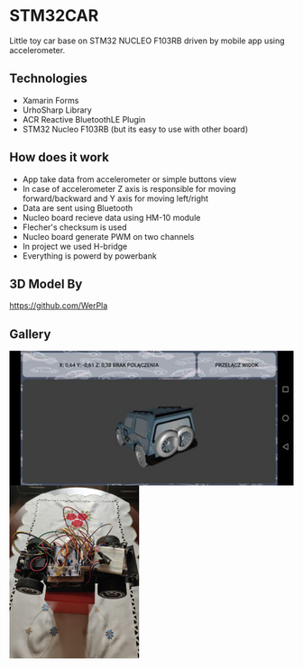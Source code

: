 # STM32CAR

Little toy car base on STM32 NUCLEO F103RB driven by mobile app using accelerometer.

## Technologies

* Xamarin Forms
* UrhoSharp Library
* ACR Reactive BluetoothLE Plugin
* STM32 Nucleo F103RB (but its easy to use with other board)

## How does it work

* App take data from accelerometer or simple buttons view
* In case of accelerometer Z axis is responsible for moving forward/backward and Y axis for moving left/right
* Data are sent using Bluetooth
* Nucleo board recieve data using HM-10 module
* Flecher's checksum is used
* Nucleo board generate PWM on two channels
* In project we used H-bridge
* Everything is powerd by powerbank 

## 3D Model By
https://github.com/WerPla

## Gallery

<img align="left" src="https://github.com/sebastiansiedlarz409/STM32CAR/blob/master/screenshot1.jpg" width="640"/>
<img align="left" src="https://github.com/sebastiansiedlarz409/STM32CAR/blob/master/photo1.jpg" width="230"/>
